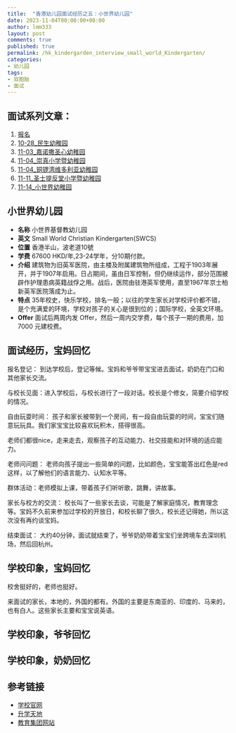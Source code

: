 ```yaml
---
title:  "香港幼儿园面试经历之五：小世界幼儿园"
date: 2023-11-04T00:00:00+08:00
author: lmm333
layout: post
comments: true
published: true
permalink: /hk_kindergarden_interview_small_world_Kindergarten/
categories:
- 幼儿园
tags:
- 双胞胎
- 面试
---
```


## 面试系列文章：

1. [报名]()
2. [10-28_民生幼稚园]()
3. [11-03_嘉诺撒圣心幼稚园]()
4. [11-04_崇真小学暨幼稚园]()
5. [11-04_铜锣湾维多利亚幼稚园]()
6. [11-11_圣士提反堂小学暨幼稚园]()
7. [11-14_小世界幼稚园]()

## 小世界幼儿园

- **名称** 小世界基督教幼儿园
- **英文** Small World Christian Kindergarten(SWCS)
- **位置** 香港半山，波老道10號
- **学费** 67600 HKD/年,23-24学年，分10期付款。
- **介绍** 建筑物为旧英军医院，由主楼及附属建筑物所组成，工程于1903年展开，并于1907年启用。日占期间，虽由日军控制，但仍继续运作，部分范围被辟作护理患病英籍战俘之用。战后，医院由驻港英军使用，直至1967年京士柏新英军医院落成为止。
- **特点** 35年校史，快乐学校，排名一般；以往的学生家长对学校评价都不错，是个充满爱的环境，学校对孩子的关心是很到位的；国际学校，全英文环境。
- **Offer** 面试后两周内发 Offer，然后一周内交学费，每个孩子一期的费用，加 7000 元建校费。

## 面试经历，宝妈回忆
报名登记： 到达学校后，登记等候。宝妈和爷爷带宝宝进去面试，奶奶在门口和其他家长交流。

与校长见面：进入学校后，与校长进行了一段对话。校长是个修女，简要介绍学校的情况。

自由玩耍时间： 孩子和家长被带到一个房间，有一段自由玩耍的时间，宝宝们随意玩玩具。我们家宝宝比较喜欢玩积木，搭得很高。

老师们都很nice，走来走去，观察孩子的互动能力、社交技能和对环境的适应能力。

老师问问题： 老师向孩子提出一些简单的问题，比如颜色，宝宝能答出红色是red这样，以了解他们的语言能力、认知水平等。

群体活动：老师模拟上课，带着孩子们听听歌，跳舞，讲故事。

家长与校方的交流： 校长叫了一些家长去谈，可能是了解家庭情况，教育理念等。宝妈不久前来参加过学校的开放日，和校长聊了很久，校长还记得她，所以这次没有再约谈宝妈。

结束面试： 大约40分钟，面试就结束了，爷爷奶奶带着宝宝们坐跨境车去深圳机场，然后回杭州。

## 学校印象，宝妈回忆
校舍挺好的，老师也挺好。

来面试的家长，本地的，外国的都有。外国的主要是东南亚的、印度的、马来的，也有白人。这些家长主要和宝宝说英语。

## 学校印象，爷爷回忆

## 学校印象，奶奶回忆

## 参考链接
- [学校官网](https://smallworld.edu.hk/)
- [升学天地](https://www.schooland.hk/kg/swck)
- [教育集团网站](https://www.generations.edu.hk/school/small-world-christian-kindergarten/)